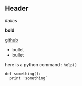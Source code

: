 ## Header

*italics*

**bold**

[github](https://github.com)

* bullet
* bullet

here is a python command : `help()` 

```
def something():
  print 'something`
  
```

<!--- test !-->
